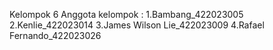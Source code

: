 Kelompok 6 
Anggota kelompok :
1.Bambang_422023005
2.Kenlie_422023014
3.James Wilson Lie_422023009
4.Rafael Fernando_422023026
